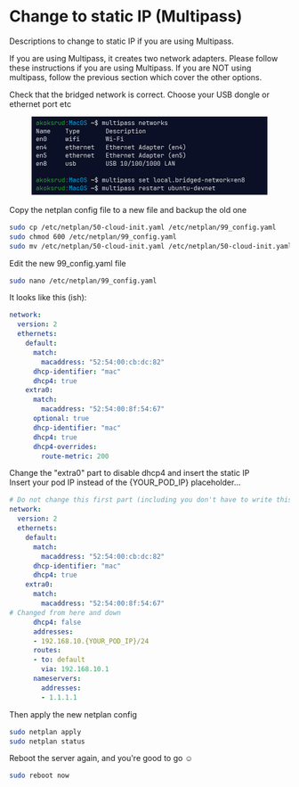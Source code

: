 # Change to static IP (Multipass)

Descriptions to change to static IP if you are using Multipass.&#x20;

If you are using Multipass, it creates two network adapters. Please follow these instructions if you are using Multipass. If you are NOT using multipass, follow the previous section which cover the other options.

Check that the bridged network is correct. Choose your USB dongle or ethernet port etc

<figure><img src="../../../.gitbook/assets/image (1) (1) (1) (1) (1) (1) (1) (1) (1).png" alt=""><figcaption></figcaption></figure>

Copy the netplan config file to a new file and backup the old one

```bash
sudo cp /etc/netplan/50-cloud-init.yaml /etc/netplan/99_config.yaml
sudo chmod 600 /etc/netplan/99_config.yaml
sudo mv /etc/netplan/50-cloud-init.yaml /etc/netplan/50-cloud-init.yaml.bak
```

Edit the new 99\_config.yaml file

```bash
sudo nano /etc/netplan/99_config.yaml
```

It looks like this (ish):

```yaml
network:
  version: 2
  ethernets:
    default:
      match:
        macaddress: "52:54:00:cb:dc:82"
      dhcp-identifier: "mac"
      dhcp4: true
    extra0:
      match:
        macaddress: "52:54:00:8f:54:67"
      optional: true
      dhcp-identifier: "mac"
      dhcp4: true
      dhcp4-overrides:
        route-metric: 200
```

Change the "extra0" part to disable dhcp4 and insert the static IP\
Insert your pod IP instead of the {YOUR\_POD\_IP} placeholder...

```yaml
# Do not change this first part (including you don't have to write this comment...)
network:
  version: 2
  ethernets:
    default:
      match:
        macaddress: "52:54:00:cb:dc:82"
      dhcp-identifier: "mac"
      dhcp4: true
    extra0:
      match:
        macaddress: "52:54:00:8f:54:67"
# Changed from here and down
      dhcp4: false
      addresses:
      - 192.168.10.{YOUR_POD_IP}/24
      routes:
      - to: default
        via: 192.168.10.1
      nameservers:
        addresses: 
        - 1.1.1.1
```

Then apply the new netplan config

```bash
sudo netplan apply
sudo netplan status
```

Reboot the server again, and you're good to go :relaxed:

```bash
sudo reboot now
```
